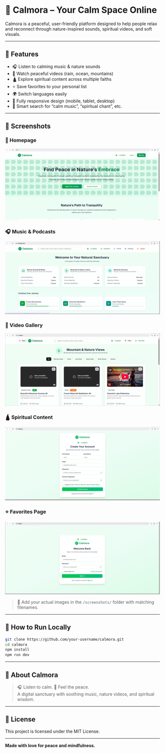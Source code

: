 
# 🌿 Calmora – Your Calm Space Online

Calmora is a peaceful, user-friendly platform designed to help people relax and reconnect through nature-inspired sounds, spiritual videos, and soft visuals.

---

## 🌟 Features

- 🎧 Listen to calming music & nature sounds
- 🎥 Watch peaceful videos (rain, ocean, mountains)
- 🛕 Explore spiritual content across multiple faiths
- ⭐ Save favorites to your personal list
- 🌍 Switch languages easily
- 📱 Fully responsive design (mobile, tablet, desktop)
- 🔎 Smart search for “calm music”, “spiritual chant”, etc.

---

## 📸 Screenshots

### 🌿 Homepage
![Homepage](calm1.png)

### 🎧 Music & Podcasts
![Music](calm2.png)

### 🎥 Video Gallery
![Videos](calm3.png)

### 🛕 Spiritual Content
![Spiritual](calm5.png)

### ⭐ Favorites Page
![Favorites](calm6.png)

> 🔁 Add your actual images in the `/screenshots/` folder with matching filenames.

---

## 🚀 How to Run Locally

```bash
git clone https://github.com/your-username/calmora.git
cd calmora
npm install
npm run dev
```

---

## 🙏 About Calmora

> 🎧 Listen to calm. 🌿 Feel the peace.  
> A digital sanctuary with soothing music, nature videos, and spiritual wisdom.

---

## 📄 License

This project is licensed under the MIT License.

---

**Made with love for peace and mindfulness.**

